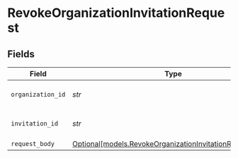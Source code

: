 # RevokeOrganizationInvitationRequest


## Fields

| Field                                                                                                            | Type                                                                                                             | Required                                                                                                         | Description                                                                                                      | Example                                                                                                          |
| ---------------------------------------------------------------------------------------------------------------- | ---------------------------------------------------------------------------------------------------------------- | ---------------------------------------------------------------------------------------------------------------- | ---------------------------------------------------------------------------------------------------------------- | ---------------------------------------------------------------------------------------------------------------- |
| `organization_id`                                                                                                | *str*                                                                                                            | :heavy_check_mark:                                                                                               | The organization ID.                                                                                             | org_123456                                                                                                       |
| `invitation_id`                                                                                                  | *str*                                                                                                            | :heavy_check_mark:                                                                                               | The organization invitation ID.                                                                                  | inv_123456                                                                                                       |
| `request_body`                                                                                                   | [Optional[models.RevokeOrganizationInvitationRequestBody]](../models/revokeorganizationinvitationrequestbody.md) | :heavy_minus_sign:                                                                                               | N/A                                                                                                              |                                                                                                                  |
